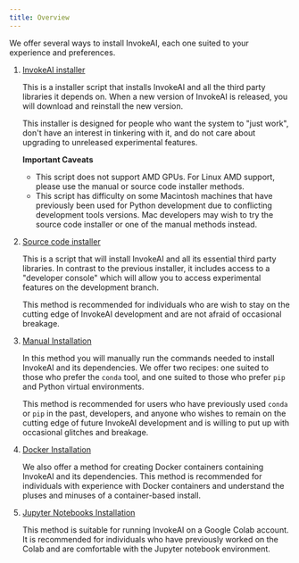 ```yaml
---
title: Overview
---
```


We offer several ways to install InvokeAI, each one suited to your
experience and preferences.

1. [InvokeAI installer](INSTALL_INVOKE.md)

    This is a installer script that installs InvokeAI and all the
    third party libraries it depends on. When a new version of
    InvokeAI is released, you will download and reinstall the new
    version.

    This installer is designed for people who want the system to "just
    work", don't have an interest in tinkering with it, and do not
    care about upgrading to unreleased experimental features.

    **Important Caveats**
    - This script does not support AMD GPUs. For Linux AMD support,
    please use the manual or source code installer methods.
    - This script has difficulty on some Macintosh machines
    that have previously been used for Python development due to
    conflicting development tools versions. Mac developers may wish
    to try the source code installer or one of the manual methods instead.

2. [Source code installer](INSTALL_SOURCE.md)

    This is a script that will install InvokeAI and all its essential
    third party libraries. In contrast to the previous installer, it
    includes access to a "developer console" which will allow you to
    access experimental features on the development branch.

    This method is recommended for individuals who are wish to stay
    on the cutting edge of InvokeAI development and are not afraid
    of occasional breakage.

3. [Manual Installation](INSTALL_MANUAL.md)

    In this method you will manually run the commands needed to install
    InvokeAI and its dependencies. We offer two recipes: one suited to
    those who prefer the `conda` tool, and one suited to those who prefer
    `pip` and Python virtual environments.

    This method is recommended for users who have previously used `conda`
    or `pip` in the past, developers, and anyone who wishes to remain on
    the cutting edge of future InvokeAI development and is willing to put
    up with occasional glitches and breakage.

4. [Docker Installation](INSTALL_DOCKER.md)

    We also offer a method for creating Docker containers containing
    InvokeAI and its dependencies. This method is recommended for
    individuals with experience with Docker containers and understand
    the pluses and minuses of a container-based install.

5. [Jupyter Notebooks Installation](INSTALL_JUPYTER.md)

    This method is suitable for running InvokeAI on a Google Colab
    account. It is recommended for individuals who have previously
    worked on the Colab and are comfortable with the Jupyter notebook
    environment.
